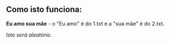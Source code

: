 ## Como isto funciona:
**Eu amo sua mãe** - o "Eu amo" é do 1.txt e a "sua mãe" é do 2.txt.

*Isto será aleatório.*
